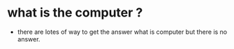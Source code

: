 # what is the computer ?

- there are lotes of way to get the answer what is computer but there is no answer.

